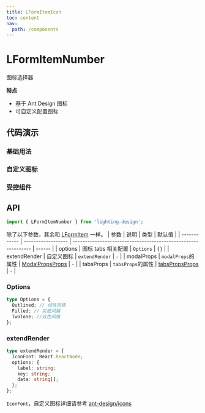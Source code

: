 ```yaml
---
title: LFormItemIcon
toc: content
nav:
  path: /components
---
```


# LFormItemNumber

图标选择器

**特点**

- 基于 Ant Design 图标
- 可自定义配置图标

## 代码演示

### 基础用法

<code src='./demos/Demo.tsx'></code>

### 自定义图标

<code src='./demos/Demo1.tsx'></code>

### 受控组件

<code src='./demos/Demo2.tsx'></code>

## API

```ts
import { LFormItemNumber } from 'lighting-design';
```

除了以下参数，其余和 [LFormItem](/components/form-item#api) 一样。
| 参数 | 说明 | 类型 | 默认值 |
| ------------ | ------------------ | ------------------------------------------------------------- | ------ |
| options | 图标 tabs 相关配置 | `Options` | `{}` |
| extendRender | 自定义图标 | `extendRender` | `-` |
| modalProps | `modalProps`的属性 | [ModalPropsProps](https://ant.design/components/modal-cn#api) | `-` |
| tabsProps | `tabsProps`的属性 | [tabsPropsProps](https://ant.design/components/tabs-cn#api) | `-` |

### Options

```ts
type Options = {
  Outlined; // 线性风格
  Filled; // 实底风格
  TwoTone; //双色风格
};
```

### extendRender

```ts
type extendRender = {
  IconFont: React.ReactNode;
  options: {
    label: string;
    key: string;
    data: string[];
  };
};
```

`IconFont`，自定义图标详细请参考 [ant-design/icons](<[/components/form-item#api](https://ant.design/components/icon-cn#api)>)
